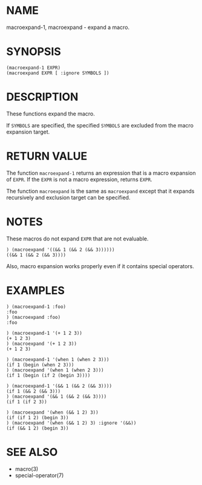 # NAME
macroexpand-1, macroexpand - expand a macro.

# SYNOPSIS

    (macroexpand-1 EXPR)
    (macroexpand EXPR [ :ignore SYMBOLS ])

# DESCRIPTION
These functions expand the macro.

If `SYMBOLS` are specified, the specified `SYMBOLS` are excluded from the macro expansion target.

# RETURN VALUE
The function `macroexpand-1` returns an expression that is a macro expansion of `EXPR`. If the `EXPR` is not a macro expression, returns `EXPR`.

The function `macroexpand` is the same as `macroexpand` except that it expands recursively and exclusion target can be specified.

# NOTES
These macros do not expand `EXPR` that are not evaluable.

    ) (macroexpand '((&& 1 (&& 2 (&& 3))))))
    ((&& 1 (&& 2 (&& 3))))

Also, macro expansion works properly even if it contains special operators.

# EXAMPLES

    ) (macroexpand-1 :foo)
    :foo
    ) (macroexpand :foo)
    :foo

    ) (macroexpand-1 '(+ 1 2 3))
    (+ 1 2 3)
    ) (macroexpand '(+ 1 2 3))
    (+ 1 2 3)

    ) (macroexpand-1 '(when 1 (when 2 3)))
    (if 1 (begin (when 2 3)))
    ) (macroexpand '(when 1 (when 2 3)))
    (if 1 (begin (if 2 (begin 3))))

    ) (macroexpand-1 '(&& 1 (&& 2 (&& 3))))
    (if 1 (&& 2 (&& 3)))
    ) (macroexpand '(&& 1 (&& 2 (&& 3))))
    (if 1 (if 2 3))

    ) (macroexpand '(when (&& 1 2) 3))
    (if (if 1 2) (begin 3))
    ) (macroexpand '(when (&& 1 2) 3) :ignore '(&&))
    (if (&& 1 2) (begin 3))

# SEE ALSO
- macro(3)
- special-operator(7)
